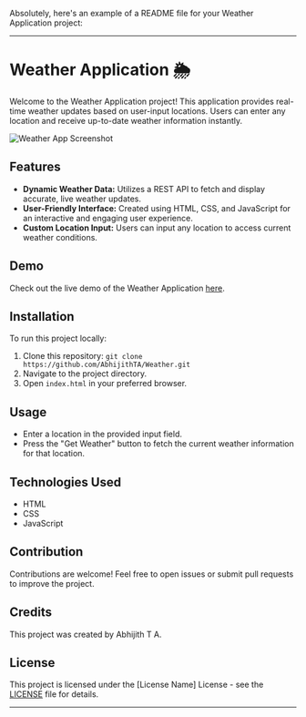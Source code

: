 Absolutely, here's an example of a README file for your Weather Application project:

---

# Weather Application 🌦️

Welcome to the Weather Application project! This application provides real-time weather updates based on user-input locations. Users can enter any location and receive up-to-date weather information instantly.

![Weather App Screenshot](https://drive.google.com/file/d/10QrXbfNJn6no0myv0AMuu47SLc_2sULo/view?usp=sharing)

## Features

- **Dynamic Weather Data:** Utilizes a REST API to fetch and display accurate, live weather updates.
- **User-Friendly Interface:** Created using HTML, CSS, and JavaScript for an interactive and engaging user experience.
- **Custom Location Input:** Users can input any location to access current weather conditions.

## Demo

Check out the live demo of the Weather Application [here](https://abhijithta.github.io/Weather/).

## Installation

To run this project locally:

1. Clone this repository: `git clone https://github.com/AbhijithTA/Weather.git`
2. Navigate to the project directory.
3. Open `index.html` in your preferred browser.

## Usage

- Enter a location in the provided input field.
- Press the "Get Weather" button to fetch the current weather information for that location.

## Technologies Used

- HTML
- CSS
- JavaScript

## Contribution

Contributions are welcome! Feel free to open issues or submit pull requests to improve the project.

## Credits

This project was created by Abhijith T A. 

## License

This project is licensed under the [License Name] License - see the [LICENSE](link-to-license-file) file for details.

---
